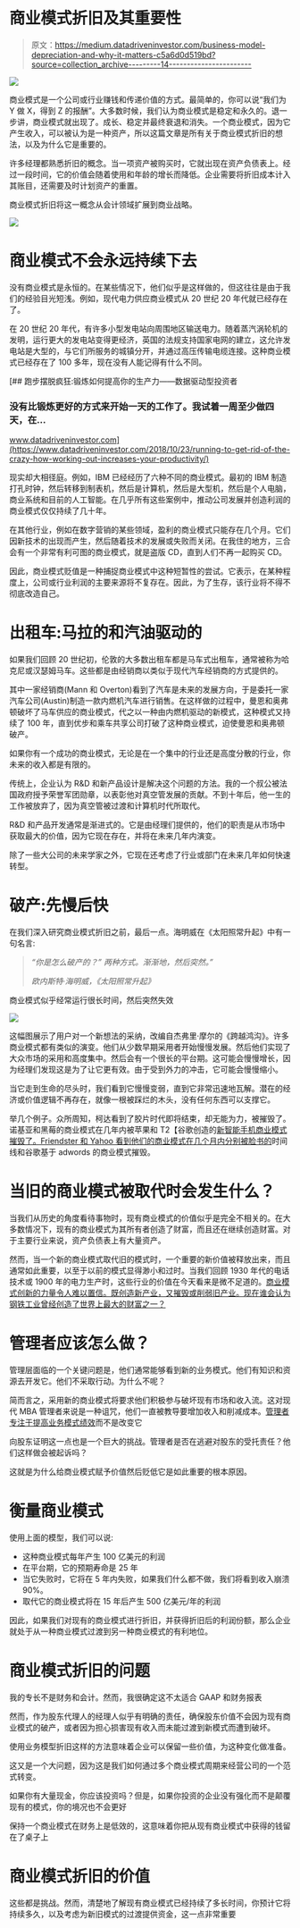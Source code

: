 # 商业模式折旧及其重要性

> 原文：<https://medium.datadriveninvestor.com/business-model-depreciation-and-why-it-matters-c5a6d0d519bd?source=collection_archive---------14----------------------->

[![](img/ecfeeb8a5e894c8daabe77794c8f252f.png)](http://www.track.datadriveninvestor.com/1B9E)

商业模式是一个公司或行业赚钱和传递价值的方式。最简单的，你可以说“我们为 Y 做 X，得到 Z 的报酬”。大多数时候，我们认为商业模式是稳定和永久的。退一步讲，商业模式就出现了。成长、稳定并最终衰退和消失。一个商业模式，因为它产生收入，可以被认为是一种资产，所以这篇文章是所有关于商业模式折旧的想法，以及为什么它是重要的。

许多经理都熟悉折旧的概念。当一项资产被购买时，它就出现在资产负债表上。经过一段时间，它的价值会随着使用和年龄的增长而降低。企业需要将折旧成本计入其账目，还需要及时计划资产的重置。

商业模式折旧将这一概念从会计领域扩展到商业战略。

![](img/926c6ee642c4d52c660180c040f9ffc0.png)

# 商业模式不会永远持续下去

没有商业模式是永恒的。在某些情况下，他们似乎是这样做的，但这往往是由于我们的经验目光短浅。例如，现代电力供应商业模式从 20 世纪 20 年代就已经存在了。

在 20 世纪 20 年代，有许多小型发电站向周围地区输送电力。随着蒸汽涡轮机的发明，运行更大的发电站变得更经济，英国的法规支持国家电网的建立，这允许发电站是大型的，与它们所服务的城镇分开，并通过高压传输电缆连接。这种商业模式已经存在了 100 多年，现在没有人能记得有什么不同。

[](https://www.datadriveninvestor.com/2018/10/23/running-to-get-rid-of-the-crazy-how-working-out-increases-your-productivity/) [## 跑步摆脱疯狂:锻炼如何提高你的生产力——数据驱动型投资者

### 没有比锻炼更好的方式来开始一天的工作了。我试着一周至少做四天，在…

www.datadriveninvestor.com](https://www.datadriveninvestor.com/2018/10/23/running-to-get-rid-of-the-crazy-how-working-out-increases-your-productivity/) 

现实却大相径庭。例如，IBM 已经经历了六种不同的商业模式。最初的 IBM 制造打孔时钟，然后转移到制表机，然后是计算机，然后是大型机，然后是个人电脑，商业系统和目前的人工智能。在几乎所有这些案例中，推动公司发展并创造利润的商业模式仅仅持续了几十年。

在其他行业，例如在数字营销的某些领域，盈利的商业模式只能存在几个月。它们因新技术的出现而产生，然后随着技术的发展或失败而关闭。在我住的地方，三合会有一个非常有利可图的商业模式，就是盗版 CD，直到人们不再一起购买 CD。

因此，商业模式贬值是一种捕捉商业模式中这种短暂性的尝试。它表示，在某种程度上，公司或行业利润的主要来源将不复存在。因此，为了生存，该行业将不得不彻底改造自己。

# 出租车:马拉的和汽油驱动的

如果我们回顾 20 世纪初，伦敦的大多数出租车都是马车式出租车，通常被称为哈克尼或汉瑟姆马车。这些都是由经销商以类似于现代汽车经销商的方式提供的。

其中一家经销商(Mann 和 Overton)看到了汽车是未来的发展方向，于是委托一家汽车公司(Austin)制造一款内燃机汽车进行销售。在这样做的过程中，曼恩和奥弗顿破坏了马车供应的商业模式，代之以一种由内燃机驱动的新模式，这种模式又持续了 100 年，直到优步和乘车共享公司打破了这种商业模式，迫使曼恩和奥弗顿破产。

如果你有一个成功的商业模式，无论是在一个集中的行业还是高度分散的行业，你未来的收入都是有限的。

传统上，企业认为 R&D 和新产品设计是解决这个问题的方法。我的一个叔公被法国政府授予荣誉军团勋章，以表彰他对真空管发展的贡献。不到十年后，他一生的工作被放弃了，因为真空管被过渡和计算机时代所取代。

R&D 和产品开发通常是渐进式的。它是由经理们提供的，他们的职责是从市场中获取最大的价值，因为它现在存在，并将在未来几年内演变。

除了一些大公司的未来学家之外，它现在还考虑了行业或部门在未来几年如何快速转型。

# 破产:先慢后快

在我们深入研究商业模式折旧之前，最后一点。海明威在《太阳照常升起》中有一句名言:

> *“你是怎么破产的？”
> 两种方式。渐渐地，然后突然。”*
> 
> *欧内斯特·海明威，《太阳照常升起》*

商业模式似乎经常运行很长时间，然后突然失效

![](img/0c02b2be0f9043e6f76165aa1b131f4b.png)

这幅图展示了用户对一个新想法的采纳，改编自杰弗里·摩尔的《跨越鸿沟》。许多商业模式都有类似的演变。他们从少数早期采用者开始慢慢发展。然后他们实现了大众市场的采用和高度集中。然后会有一个很长的平台期。这可能会慢慢增长，因为经理们发现这是为了让它更有效。由于受到外力的冲击，它可能会慢慢缩小。

当它走到生命的尽头时，我们看到它慢慢变弱，直到它非常迅速地瓦解。潜在的经济或价值逻辑不再存在，就像一根被踩烂的木头，没有任何东西可以支撑它。

举几个例子。众所周知，柯达看到了胶片时代即将结束，却无能为力，被摧毁了。诺基亚和黑莓的商业模式在几年内被苹果和 T2【谷歌创造的[新智能手机商业模式摧毁了。Friendster 和 Yahoo 看到他们的商业模式在几个月内分别被](https://www.denis-oakley.com/what-is-the-apple-business-model/)[脸书的](https://www.denis-oakley.com/what-is-the-facebook-business-model/)时间线和谷歌基于 adwords 的商业模式摧毁。

# 当旧的商业模式被取代时会发生什么？

当我们从历史的角度看待事物时，现有商业模式的价值似乎是完全不相关的。在大多数情况下，现有的商业模式为其所有者创造了财富，而且还在继续创造财富。对于主要行业来说，资产负债表上有大量资产。

然而，当一个新的商业模式取代旧的模式时，一个重要的新价值被释放出来，而且通常如此重要，以至于以前的模式显得渺小和过时。当我们回顾 1930 年代的电话技术或 1900 年的电力生产时，这些行业的价值在今天看来是微不足道的。[商业模式创新的力量令人难以置信。既创造新产业，又摧毁或削弱旧产业。现在谁会认为钢铁工业曾经创造了世界上最大的财富之一？](https://www.denis-oakley.com/lean-canvas/)

# 管理者应该怎么做？

管理层面临的一个关键问题是，他们通常能够看到新的业务模式。他们有知识和资源去开发它。他们不采取行动。为什么不呢？

简而言之，采用新的商业模式将要求他们积极参与破坏现有市场和收入流。这对现代 MBA 管理者来说是一种诅咒，他们一直被教导要增加收入和削减成本。[管理者专注于提高业务模式绩效](https://www.denis-oakley.com/using-the-business-model-canvas-to-assessing-corporate-performance/)而不是改变它

向股东证明这一点也是一个巨大的挑战。管理者是否在逃避对股东的受托责任？他们这样做会被起诉吗？

这就是为什么给商业模式赋予价值然后贬低它是如此重要的根本原因。

# 衡量商业模式

使用上面的模型，我们可以说:

*   这种商业模式每年产生 100 亿美元的利润
*   在平台期，它的预期寿命是 25 年
*   当它失败时，它将在 5 年内失败，如果我们什么都不做，我们将看到收入崩溃 90%。
*   取代它的商业模式将在 15 年后产生 500 亿美元/年的利润

因此，如果我们对现有的商业模式进行折旧，并获得折旧后的利润份额，那么企业就处于从一种商业模式过渡到另一种商业模式的有利地位。

# 商业模式折旧的问题

我的专长不是财务和会计。然而，我很确定这不太适合 GAAP 和财务报表

然而，作为股东代理人的经理人似乎有明确的责任，确保股东价值不会因为现有商业模式的破产，或者因为担心损害现有收入而未能过渡到新模式而遭到破坏。

使用业务模型折旧这样的方法意味着企业可以保留一些价值，为这种变化做准备。

这又是一个大问题，因为这是我们如何通过多个商业模式周期来经营公司的一个范式转变。

如果你有大量现金，你应该投资吗？但是，如果你投资的企业没有强化而不是颠覆现有的模式，你的境况也不会更好

保持一个商业模式在财务上是低效的，这意味着你把从现有商业模式中获得的钱留在了桌子上

# 商业模式折旧的价值

这些都是挑战。然而，清楚地了解现有商业模式已经持续了多长时间，你预计它将持续多久，以及考虑为新旧模式的过渡提供资金，这一点非常重要